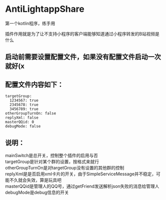 # AntiLightappShare

第一个kotlin程序，练手用

插件作用就是为了让不支持小程序的客户端能够知道通过小程序转发的B站视频是什么

## 启动前需要设置配置文件，如果没有配置文件启动一次就好(x

## 配置文件内容如下：


```mainSwitch: true
targetGroup: 
  1234567: true
  2345678: true
  3456789: true
otherGroupTurnOn: false
replyXml: false
masterQQid: 0
debugMode: false
```

## 说明：  
mainSwitch是总开关，控制整个插件的启用与否  
targetGroup是针对某个群的设置，按格式来就行  
otherGroupTurnOn是对targetGroup没有设置的其他群的控制  
replyXml是是否启用xml卡片的开关，由于SimpleServiceMessage并不稳定，可能不久就会失效，算是玩具吧  
masterQQid是管理人的QQ号，通过getFriend发送解析json失败的消息给管理人  
debugMode是debug信息的开关  
